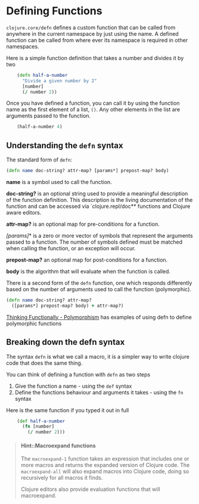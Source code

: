 # Defining Functions

`clojure.core/defn` defines a custom function that can be called from anywhere in the current namespace by just using the name.  A defined function can be called from where ever its namespace is required in other namespaces.

Here is a simple function definition that takes a number and divides it by two

```clojure
    (defn half-a-number
      "Divide a given number by 2"
      [number]
      (/ number 2))
```

Once you have defined a function, you can call it by using the function name as the first element of a list, `()`.  Any other elements in the list are arguments passed to the function.

```clojure
    (half-a-number 4)
```

## Understanding the `defn` syntax

The standard form of `defn`:

```clojure
(defn name doc-string? attr-map? [params*] prepost-map? body)
```

**name** is a symbol used to call the function.

**doc-string?** is an optional string used to provide a meaningful description of the function definition.  This description is the living documentation of the function and can be accessed via `clojure.repl/doc** functions and Clojure aware editors.

**attr-map?** is an optional map for pre-conditions for a function.

**[params*]** is a zero or more vector of symbols that represent the arguments passed to a function.  The number of symbols defined must be matched when calling the function, or an exception will occur.

**prepost-map?** an optional map for post-conditions for a function.

**body** is the algorithm that will evaluate when the function is called.

There is a second form of the `defn` function, one which responds differently based on the number of arguments used to call the function (polymorphic).

```clojure
(defn name doc-string? attr-map?
  ([params*] prepost-map? body) + attr-map?)
```

[Thinking Functionally - Polymorphism](/thinking-functionally/polymorphism.md) has examples of using defn to define polymorphic functions

## Breaking down the defn syntax

The syntax `defn` is what we call a macro, it is a simpler way to write clojure code that does the same thing.

You can think of defining a function with `defn` as two steps

1. Give the function a name - using the `def` syntax
2. Define the functions behaviour and arguments it takes - using the `fn` syntax

Here is the same function if you typed it out in full

```clojure
    (def half-a-number
      (fn [number]
        (/ number 2)))
```

> #### Hint::Macroexpand functions
>
> The `macroexpand-1` function takes an expression that includes one or more macros and returns the expanded version of Clojure code. The `macroexpand-all` will also expand macros into Clojure code, doing so recursively for all macros it finds.
>
> Clojure editors also provide evaluation functions that will macroexpand.
